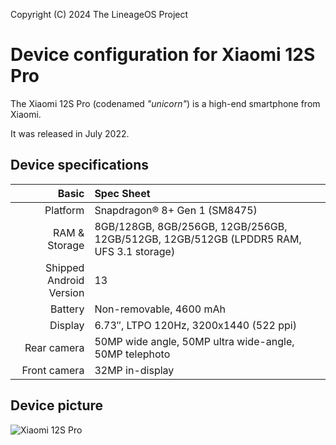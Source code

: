 Copyright (C) 2024 The LineageOS Project

Device configuration for Xiaomi 12S Pro
=========================================

The Xiaomi 12S Pro (codenamed _"unicorn"_) is a high-end smartphone from Xiaomi.

It was released in July 2022.

## Device specifications

Basic   | Spec Sheet
-------:|:-------------------------
Platform | Snapdragon® 8+ Gen 1 (SM8475)
RAM & Storage | 8GB/128GB, 8GB/256GB, 12GB/256GB, 12GB/512GB, 12GB/512GB (LPDDR5 RAM, UFS 3.1 storage)
Shipped Android Version | 13
Battery | Non-removable, 4600 mAh
Display | 6.73″, LTPO 120Hz, 3200x1440 (522 ppi)
Rear camera | 50MP wide angle, 50MP ultra wide-angle, 50MP telephoto
Front camera | 32MP in-display

## Device picture

![Xiaomi 12S Pro](https://cdn.cnbj0.fds.api.mi-img.com/b2c-shopapi-pms/pms_1656916280.45314622.png "Xiaomi 12S Pro in white")
